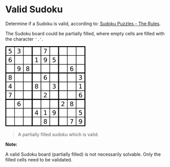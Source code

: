 # Valid Sudoku

Determine if a Sudoku is valid, according to: [Sudoku Puzzles - The Rules](http://sudoku.com.au/TheRules.aspx).

The Sudoku board could be partially filled, where empty cells are filled with the character `'.'`.

![valid sudoku](./valid-sudoku.png)

> A partially filled sudoku which is valid.

**Note:**

A valid Sudoku board (partially filled) is not necessarily solvable. Only the filled cells need to be validated.